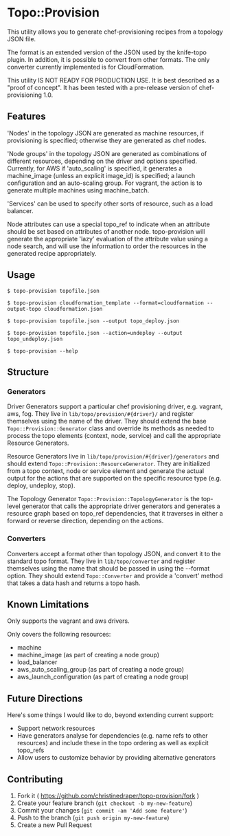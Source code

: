 # Topo::Provision

This utility allows you to generate chef-provisioning recipes from
a topology JSON file. 

The format is an extended version of the JSON used by the knife-topo 
plugin. In addition, it is possible to convert from other formats. The
only converter currently implemented is for CloudFormation.

This utility IS NOT READY FOR PRODUCTION USE. It is best described as a
"proof of concept". It has been tested with a pre-release version of 
chef-provisioning 1.0.

## Features

'Nodes' in the topology JSON are generated as machine resources, if
provisioning is specified; otherwise they are generated as chef nodes.

'Node groups' in the topology JSON are generated as combinations of
different resources, depending on the driver and options specified.
Currently, for AWS if 'auto_scaling' is specified, it
generates a machine_image (unless an explicit image_id) is specified;
a launch configuration and an auto-scaling group. For vagrant, the action
is to generate multiple machines using machine_batch.

'Services' can be used to specify other sorts of resource, such as 
a load balancer.

Node attributes can use a special topo_ref to indicate when an attribute
should be set based on attributes of another node. topo-provision will
generate the appropriate 'lazy' evaluation of the attribute value using
a node search, and will use the information to order the resources in the
generated recipe appropriately.

## Usage

    $ topo-provision topofile.json
    
    $ topo-provision cloudformation_template --format=cloudformation --output-topo cloudformation.json
    
    $ topo-provision topofile.json --output topo_deploy.json
    
    $ topo-provision topofile.json --action=undeploy --output topo_undeploy.json
    
    $ topo-provision --help

## Structure

### Generators

Driver Generators support a particular chef provisioning driver, e.g. vagrant,
aws, fog. They live in `lib/topo/provision/#{driver}/` and register themselves using the
name of the driver. They should extend the base `Topo::Provision::Generator`
class and override its methods as needed to process the topo elements (context, node, service)
and call the appropriate Resource Generators.

Resource Generators live in `lib/topo/provision/#{driver}/generators` and
should extend `Topo::Provision::ResourceGenerator`. They are initialized
from a topo context, node or service element and generate the actual output 
for the actions that are supported on the specific resource type (e.g. deploy, undeploy, stop).

The Topology Generator `Topo::Provision::TopologyGenerator` is the top-level generator that calls the appropriate
driver generators and generates a resource graph based on topo_ref dependencies, that it traverses in either
a forward or reverse direction, depending on the actions.

### Converters

Converters accept a format other than topology JSON, and convert it to
the standard topo format. They live in `lib/topo/converter` and register themselves using the
name that should be passed in using the --format option. They should extend
`Topo::Converter` and provide a 'convert' method that takes a data hash and returns a topo hash.


## Known Limitations

Only supports the vagrant and aws drivers.

Only covers the following resources:
* machine
* machine_image (as part of creating a node group)
* load_balancer
* aws_auto_scaling_group (as part of creating a node group)
* aws_launch_configuration (as part of creating a node group)

## Future Directions

Here's some things I would like to do, beyond extending current support:
* Support network resources
* Have generators analyse for dependencies (e.g. name refs to other
resources) and include these in the topo ordering as well as explicit topo_refs
* Allow users to customize behavior by providing alternative generators


## Contributing

1. Fork it ( https://github.com/christinedraper/topo-provision/fork )
2. Create your feature branch (`git checkout -b my-new-feature`)
3. Commit your changes (`git commit -am 'Add some feature'`)
4. Push to the branch (`git push origin my-new-feature`)
5. Create a new Pull Request
